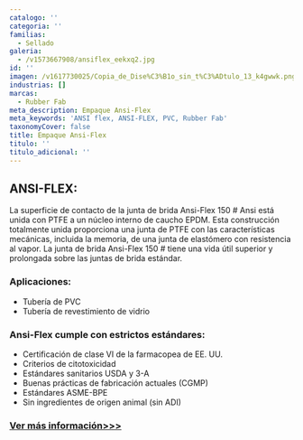 ```yaml
---
catalogo: ''
categoria: ''
familias:
  - Sellado
galeria:
  - /v1573667908/ansiflex_eekxq2.jpg
id: ''
imagen: /v1617730025/Copia_de_Dise%C3%B1o_sin_t%C3%ADtulo_13_k4gwwk.png
industrias: []
marcas:
  - Rubber Fab
meta_description: Empaque Ansi-Flex
meta_keywords: 'ANSI flex, ANSI-FLEX, PVC, Rubber Fab'
taxonomyCover: false
title: Empaque Ansi-Flex
titulo: ''
titulo_adicional: ''
---
```



## **ANSI-FLEX:**

La superficie de contacto de la junta de brida Ansi-Flex 150 # Ansi está unida con PTFE a un núcleo interno de caucho EPDM. Esta construcción totalmente unida proporciona una junta de PTFE con las características mecánicas, incluida la memoria, de una junta de elastómero con resistencia al vapor. La junta de brida Ansi-Flex 150 # tiene una vida útil superior y prolongada sobre las juntas de brida estándar.

### **Aplicaciones:**

- Tubería de PVC
- Tubería de revestimiento de vidrio

### **Ansi-Flex cumple con estrictos estándares:**

- Certificación de clase VI de la farmacopea de EE. UU.
- Criterios de citotoxicidad
- Estándares sanitarios USDA y 3-A
- Buenas prácticas de fabricación actuales (CGMP)
- Estándares ASME-BPE
- Sin ingredientes de origen animal (sin ADI)

### [Ver más información>>>](https://rubberfab.com/products/sanitary-gaskets/specialty-gaskets/ansi-flex/#rf-resources)

